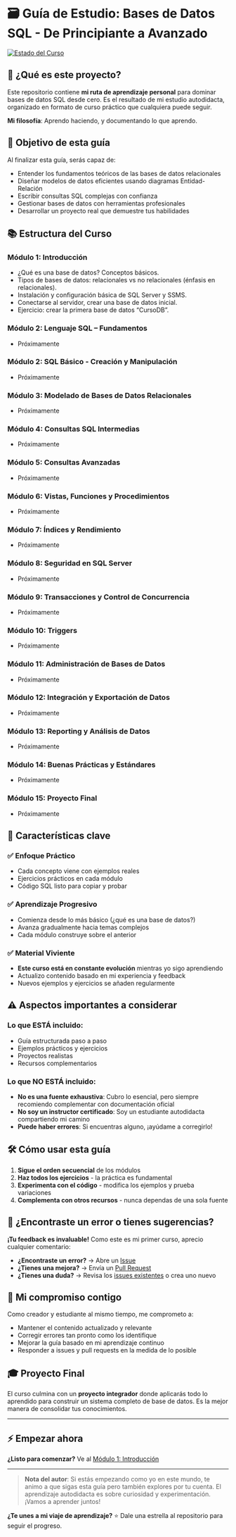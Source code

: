 # 🗃️ Guía de Estudio: Bases de Datos SQL - De Principiante a Avanzado

[![Estado del Curso](https://img.shields.io/badge/Estado-En%20Desarrollo-yellow)](https://github.com/VictorCY19/Curso-Base-de-datos)

## 🤔 ¿Qué es este proyecto?

Este repositorio contiene **mi ruta de aprendizaje personal** para dominar bases de datos SQL desde cero. Es el resultado de mi estudio autodidacta, organizado en formato de curso práctico que cualquiera puede seguir.

**Mi filosofía**: Aprendo haciendo, y documentando lo que aprendo.

## 🎯 Objetivo de esta guía

Al finalizar esta guía, serás capaz de:
- Entender los fundamentos teóricos de las bases de datos relacionales
- Diseñar modelos de datos eficientes usando diagramas Entidad-Relación
- Escribir consultas SQL complejas con confianza
- Gestionar bases de datos con herramientas profesionales
- Desarrollar un proyecto real que demuestre tus habilidades

## 📚 Estructura del Curso

### **Módulo 1: Introducción**
- ¿Qué es una base de datos? Conceptos básicos.
- Tipos de bases de datos: relacionales vs no relacionales (énfasis en relacionales).
- Instalación y configuración básica de SQL Server y SSMS.
- Conectarse al servidor, crear una base de datos inicial.
- Ejercicio: crear la primera base de datos “CursoDB”.

### **Módulo 2: Lenguaje SQL – Fundamentos**
- Próximamente

### **Módulo 2: SQL Básico - Creación y Manipulación**
- Próximamente 

### **Módulo 3: Modelado de Bases de Datos Relacionales**
- Próximamente 

### **Módulo 4: Consultas SQL Intermedias**
- Próximamente

### **Módulo 5: Consultas Avanzadas**
- Próximamente

### **Módulo 6: Vistas, Funciones y Procedimientos**
- Próximamente

### **Módulo 7: Índices y Rendimiento**
- Próximamente 

### **Módulo 8: Seguridad en SQL Server**
- Próximamente

### **Módulo 9: Transacciones y Control de Concurrencia**
- Próximamente 

### **Módulo 10: Triggers** 
- Próximamente 

### **Módulo 11: Administración de Bases de Datos** 
- Próximamente 

### **Módulo 12: Integración y Exportación de Datos**
- Próximamente 

### **Módulo 13: Reporting y Análisis de Datos**
- Próximamente 

### **Módulo 14: Buenas Prácticas y Estándares**
- Próximamente 

### **Módulo 15: Proyecto Final** 
- Próximamente

## 🚀 Características clave

### **✅ Enfoque Práctico**
- Cada concepto viene con ejemplos reales
- Ejercicios prácticos en cada módulo
- Código SQL listo para copiar y probar

### **✅ Aprendizaje Progresivo**
- Comienza desde lo más básico (¿qué es una base de datos?)
- Avanza gradualmente hacia temas complejos
- Cada módulo construye sobre el anterior

### **✅ Material Viviente**
- **Este curso está en constante evolución** mientras yo sigo aprendiendo
- Actualizo contenido basado en mi experiencia y feedback
- Nuevos ejemplos y ejercicios se añaden regularmente

## ⚠️ Aspectos importantes a considerar

### **Lo que ESTÁ incluido:**
- Guía estructurada paso a paso
- Ejemplos prácticos y ejercicios
- Proyectos realistas
- Recursos complementarios

### **Lo que NO ESTÁ incluido:**
- **No es una fuente exhaustiva**: Cubro lo esencial, pero siempre recomiendo complementar con documentación oficial
- **No soy un instructor certificado**: Soy un estudiante autodidacta compartiendo mi camino
- **Puede haber errores**: Si encuentras alguno, ¡ayúdame a corregirlo!

## 🛠️ Cómo usar esta guía

1. **Sigue el orden secuencial** de los módulos
2. **Haz todos los ejercicios** - la práctica es fundamental
3. **Experimenta con el código** - modifica los ejemplos y prueba variaciones
4. **Complementa con otros recursos** - nunca dependas de una sola fuente

## 🤝 ¿Encontraste un error o tienes sugerencias?

**¡Tu feedback es invaluable!** Como este es mi primer curso, aprecio cualquier comentario:

- **¿Encontraste un error?** → Abre un [Issue](https://github.com/VictorCY19/Curso-Base-de-datos/issues/new)
- **¿Tienes una mejora?** → Envía un [Pull Request](https://github.com/VictorCY19/Curso-Base-de-datos/pulls)
- **¿Tienes una duda?** → Revisa los [issues existentes](https://github.com/VictorCY19/Curso-Base-de-datos/issues) o crea uno nuevo

## 📝 Mi compromiso contigo

Como creador y estudiante al mismo tiempo, me comprometo a:
- Mantener el contenido actualizado y relevante
- Corregir errores tan pronto como los identifique
- Mejorar la guía basado en mi aprendizaje continuo
- Responder a issues y pull requests en la medida de lo posible

## 🎓 Proyecto Final

El curso culmina con un **proyecto integrador** donde aplicarás todo lo aprendido para construir un sistema completo de base de datos. Es la mejor manera de consolidar tus conocimientos.

---

## ⚡ Empezar ahora

**¿Listo para comenzar?** Ve al [Módulo 1: Introducción](./modulo-01-introduccion/README.md)

---

> **Nota del autor**: Si estás empezando como yo en este mundo, te animo a que sigas esta guía pero también explores por tu cuenta. El aprendizaje autodidacta es sobre curiosidad y experimentación. ¡Vamos a aprender juntos!

**¿Te unes a mi viaje de aprendizaje?** ⭐ Dale una estrella al repositorio para seguir el progreso.